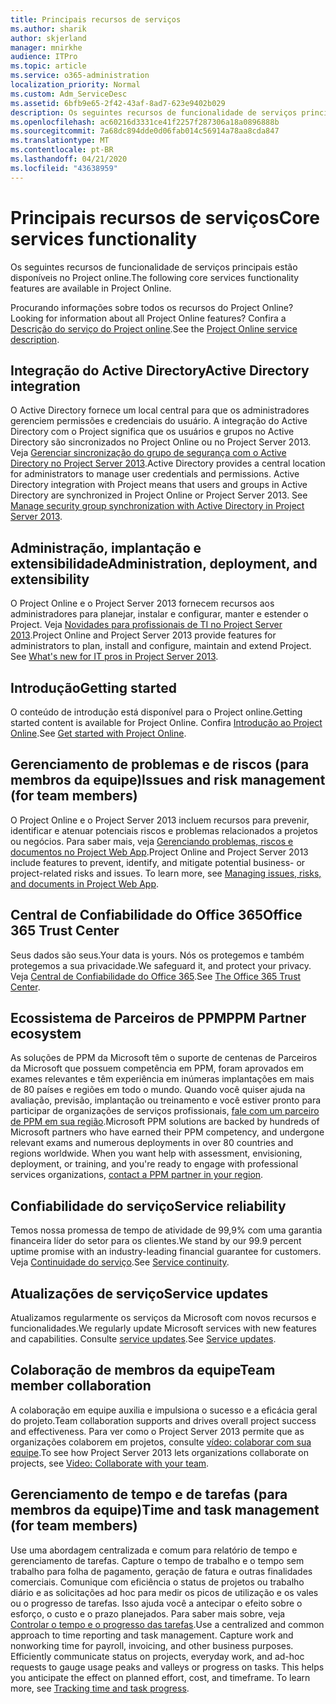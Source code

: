 ```yaml
---
title: Principais recursos de serviços
ms.author: sharik
author: skjerland
manager: mnirkhe
audience: ITPro
ms.topic: article
ms.service: o365-administration
localization_priority: Normal
ms.custom: Adm_ServiceDesc
ms.assetid: 6bfb9e65-2f42-43af-8ad7-623e9402b029
description: Os seguintes recursos de funcionalidade de serviços principais estão disponíveis no Project online.
ms.openlocfilehash: ac60216d3331ce41f2257f287306a18a0896888b
ms.sourcegitcommit: 7a68dc894dde0d06fab014c56914a78aa8cda847
ms.translationtype: MT
ms.contentlocale: pt-BR
ms.lasthandoff: 04/21/2020
ms.locfileid: "43638959"
---
```

# <a name="core-services-functionality"></a><span data-ttu-id="a969c-103">Principais recursos de serviços</span><span class="sxs-lookup"><span data-stu-id="a969c-103">Core services functionality</span></span>

<span data-ttu-id="a969c-104">Os seguintes recursos de funcionalidade de serviços principais estão disponíveis no Project online.</span><span class="sxs-lookup"><span data-stu-id="a969c-104">The following core services functionality features are available in Project Online.</span></span>
  
<span data-ttu-id="a969c-105">Procurando informações sobre todos os recursos do Project Online?</span><span class="sxs-lookup"><span data-stu-id="a969c-105">Looking for information about all Project Online features?</span></span> <span data-ttu-id="a969c-106">Confira a [Descrição do serviço do Project online](project-online-service-description.md).</span><span class="sxs-lookup"><span data-stu-id="a969c-106">See the [Project Online service description](project-online-service-description.md).</span></span>
  
## <a name="active-directory-integration"></a><span data-ttu-id="a969c-107">Integração do Active Directory</span><span class="sxs-lookup"><span data-stu-id="a969c-107">Active Directory integration</span></span>

<span data-ttu-id="a969c-p102">O Active Directory fornece um local central para que os administradores gerenciem permissões e credenciais do usuário. A integração do Active Directory com o Project significa que os usuários e grupos no Active Directory são sincronizados no Project Online ou no Project Server 2013. Veja [Gerenciar sincronização do grupo de segurança com o Active Directory no Project Server 2013](https://go.microsoft.com/fwlink/p/?LinkId=402631).</span><span class="sxs-lookup"><span data-stu-id="a969c-p102">Active Directory provides a central location for administrators to manage user credentials and permissions. Active Directory integration with Project means that users and groups in Active Directory are synchronized in Project Online or Project Server 2013. See [Manage security group synchronization with Active Directory in Project Server 2013](https://go.microsoft.com/fwlink/p/?LinkId=402631).</span></span>
  
## <a name="administration-deployment-and-extensibility"></a><span data-ttu-id="a969c-111">Administração, implantação e extensibilidade</span><span class="sxs-lookup"><span data-stu-id="a969c-111">Administration, deployment, and extensibility</span></span>

<span data-ttu-id="a969c-p103">O Project Online e o Project Server 2013 fornecem recursos aos administradores para planejar, instalar e configurar, manter e estender o Project. Veja [Novidades para profissionais de TI no Project Server 2013](https://go.microsoft.com/fwlink/p/?LinkId=272017).</span><span class="sxs-lookup"><span data-stu-id="a969c-p103">Project Online and Project Server 2013 provide features for administrators to plan, install and configure, maintain and extend Project. See [What's new for IT pros in Project Server 2013](https://go.microsoft.com/fwlink/p/?LinkId=272017).</span></span>
  
## <a name="getting-started"></a><span data-ttu-id="a969c-114">Introdução</span><span class="sxs-lookup"><span data-stu-id="a969c-114">Getting started</span></span>

<span data-ttu-id="a969c-115">O conteúdo de introdução está disponível para o Project online.</span><span class="sxs-lookup"><span data-stu-id="a969c-115">Getting started content is available for Project Online.</span></span> <span data-ttu-id="a969c-116">Confira [Introdução ao Project Online](https://support.office.com/en-us/article/Get-started-with-Project-Online-E3E5F64F-ADA5-4F9D-A578-130B2D4E5F11?ui=en-US&amp;rs=en-US&amp;ad=US).</span><span class="sxs-lookup"><span data-stu-id="a969c-116">See [Get started with Project Online](https://support.office.com/en-us/article/Get-started-with-Project-Online-E3E5F64F-ADA5-4F9D-A578-130B2D4E5F11?ui=en-US&amp;rs=en-US&amp;ad=US).</span></span>
  
## <a name="issues-and-risk-management-for-team-members"></a><span data-ttu-id="a969c-117">Gerenciamento de problemas e de riscos (para membros da equipe)</span><span class="sxs-lookup"><span data-stu-id="a969c-117">Issues and risk management (for team members)</span></span>

<span data-ttu-id="a969c-p105">O Project Online e o Project Server 2013 incluem recursos para prevenir, identificar e atenuar potenciais riscos e problemas relacionados a projetos ou negócios. Para saber mais, veja [Gerenciando problemas, riscos e documentos no Project Web App](https://go.microsoft.com/fwlink/?LinkId=402634).</span><span class="sxs-lookup"><span data-stu-id="a969c-p105">Project Online and Project Server 2013 include features to prevent, identify, and mitigate potential business- or project-related risks and issues. To learn more, see [Managing issues, risks, and documents in Project Web App](https://go.microsoft.com/fwlink/?LinkId=402634).</span></span>
  
## <a name="office-365-trust-center"></a><span data-ttu-id="a969c-120">Central de Confiabilidade do Office 365</span><span class="sxs-lookup"><span data-stu-id="a969c-120">Office 365 Trust Center</span></span>

<span data-ttu-id="a969c-121">Seus dados são seus.</span><span class="sxs-lookup"><span data-stu-id="a969c-121">Your data is yours.</span></span> <span data-ttu-id="a969c-122">Nós os protegemos e também protegemos a sua privacidade.</span><span class="sxs-lookup"><span data-stu-id="a969c-122">We safeguard it, and protect your privacy.</span></span> <span data-ttu-id="a969c-123">Veja [Central de Confiabilidade do Office 365](https://go.microsoft.com/fwlink/?LinkId=402637).</span><span class="sxs-lookup"><span data-stu-id="a969c-123">See [The Office 365 Trust Center](https://go.microsoft.com/fwlink/?LinkId=402637).</span></span>
  
## <a name="ppm-partner-ecosystem"></a><span data-ttu-id="a969c-124">Ecossistema de Parceiros de PPM</span><span class="sxs-lookup"><span data-stu-id="a969c-124">PPM Partner ecosystem</span></span>

<span data-ttu-id="a969c-p107">As soluções de PPM da Microsoft têm o suporte de centenas de Parceiros da Microsoft que possuem competência em PPM, foram aprovados em exames relevantes e têm experiência em inúmeras implantações em mais de 80 países e regiões em todo o mundo. Quando você quiser ajuda na avaliação, previsão, implantação ou treinamento e você estiver pronto para participar de organizações de serviços profissionais, [fale com um parceiro de PPM em sua região](https://go.microsoft.com/fwlink/p/?LinkId=272646).</span><span class="sxs-lookup"><span data-stu-id="a969c-p107">Microsoft PPM solutions are backed by hundreds of Microsoft partners who have earned their PPM competency, and undergone relevant exams and numerous deployments in over 80 countries and regions worldwide. When you want help with assessment, envisioning, deployment, or training, and you're ready to engage with professional services organizations, [contact a PPM partner in your region](https://go.microsoft.com/fwlink/p/?LinkId=272646).</span></span>
  
## <a name="service-reliability"></a><span data-ttu-id="a969c-127">Confiabilidade do serviço</span><span class="sxs-lookup"><span data-stu-id="a969c-127">Service reliability</span></span>

<span data-ttu-id="a969c-128">Temos nossa promessa de tempo de atividade de 99,9% com uma garantia financeira líder do setor para os clientes.</span><span class="sxs-lookup"><span data-stu-id="a969c-128">We stand by our 99.9 percent uptime promise with an industry-leading financial guarantee for customers.</span></span> <span data-ttu-id="a969c-129">Veja [Continuidade do serviço](https://go.microsoft.com/fwlink/?LinkId=402653).</span><span class="sxs-lookup"><span data-stu-id="a969c-129">See [Service continuity](https://go.microsoft.com/fwlink/?LinkId=402653).</span></span>
  
## <a name="service-updates"></a><span data-ttu-id="a969c-130">Atualizações de serviço</span><span class="sxs-lookup"><span data-stu-id="a969c-130">Service updates</span></span>

<span data-ttu-id="a969c-131">Atualizamos regularmente os serviços da Microsoft com novos recursos e funcionalidades.</span><span class="sxs-lookup"><span data-stu-id="a969c-131">We regularly update Microsoft services with new features and capabilities.</span></span> <span data-ttu-id="a969c-132">Consulte [service updates](../office-365-platform-service-description/service-updates.md).</span><span class="sxs-lookup"><span data-stu-id="a969c-132">See [Service updates](../office-365-platform-service-description/service-updates.md).</span></span>
  
## <a name="team-member-collaboration"></a><span data-ttu-id="a969c-133">Colaboração de membros da equipe</span><span class="sxs-lookup"><span data-stu-id="a969c-133">Team member collaboration</span></span>

<span data-ttu-id="a969c-134">A colaboração em equipe auxilia e impulsiona o sucesso e a eficácia geral do projeto.</span><span class="sxs-lookup"><span data-stu-id="a969c-134">Team collaboration supports and drives overall project success and effectiveness.</span></span> <span data-ttu-id="a969c-135">Para ver como o Project Server 2013 permite que as organizações colaborem em projetos, consulte [vídeo: colaborar com sua equipe](https://go.microsoft.com/fwlink/?LinkId=402628).</span><span class="sxs-lookup"><span data-stu-id="a969c-135">To see how Project Server 2013 lets organizations collaborate on projects, see [Video: Collaborate with your team](https://go.microsoft.com/fwlink/?LinkId=402628).</span></span>
  
## <a name="time-and-task-management-for-team-members"></a><span data-ttu-id="a969c-136">Gerenciamento de tempo e de tarefas (para membros da equipe)</span><span class="sxs-lookup"><span data-stu-id="a969c-136">Time and task management (for team members)</span></span>

<span data-ttu-id="a969c-p111">Use uma abordagem centralizada e comum para relatório de tempo e gerenciamento de tarefas. Capture o tempo de trabalho e o tempo sem trabalho para folha de pagamento, geração de fatura e outras finalidades comerciais. Comunique com eficiência o status de projetos ou trabalho diário e as solicitações ad hoc para medir os picos de utilização e os vales ou o progresso de tarefas. Isso ajuda você a antecipar o efeito sobre o esforço, o custo e o prazo planejados. Para saber mais sobre, veja [Controlar o tempo e o progresso das tarefas](https://go.microsoft.com/fwlink/p/?LinkId=271321).</span><span class="sxs-lookup"><span data-stu-id="a969c-p111">Use a centralized and common approach to time reporting and task management. Capture work and nonworking time for payroll, invoicing, and other business purposes. Efficiently communicate status on projects, everyday work, and ad-hoc requests to gauge usage peaks and valleys or progress on tasks. This helps you anticipate the effect on planned effort, cost, and timeframe. To learn more, see [Tracking time and task progress](https://go.microsoft.com/fwlink/p/?LinkId=271321).</span></span>
  